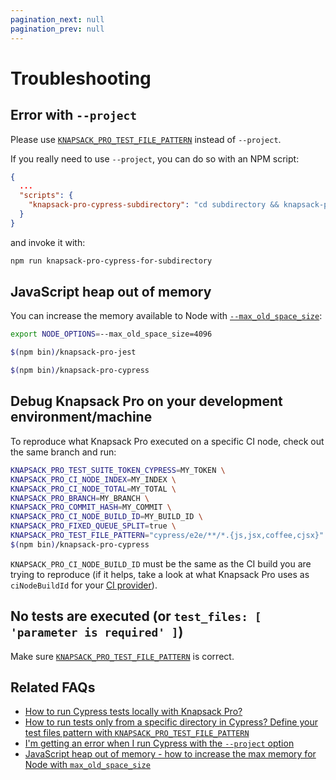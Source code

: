 ```yaml
---
pagination_next: null
pagination_prev: null
---
```


# Troubleshooting

## Error with `--project`

Please use [`KNAPSACK_PRO_TEST_FILE_PATTERN`](/cypress/reference/#knapsack_pro_test_file_pattern) instead of `--project`.

If you really need to use `--project`, you can do so with an NPM script:

```json
{
  ...
  "scripts": {
    "knapsack-pro-cypress-subdirectory": "cd subdirectory && knapsack-pro-cypress"
  }
}
```

and invoke it with:

```bash
npm run knapsack-pro-cypress-for-subdirectory
```

## JavaScript heap out of memory

You can increase the memory available to Node with [`--max_old_space_size`](https://nodejs.org/api/cli.html#--max-old-space-sizesize-in-megabytes):

```bash
export NODE_OPTIONS=--max_old_space_size=4096

$(npm bin)/knapsack-pro-jest

$(npm bin)/knapsack-pro-cypress
```

## Debug Knapsack Pro on your development environment/machine

To reproduce what Knapsack Pro executed on a specific CI node, check out the same branch and run:

```bash
KNAPSACK_PRO_TEST_SUITE_TOKEN_CYPRESS=MY_TOKEN \
KNAPSACK_PRO_CI_NODE_INDEX=MY_INDEX \
KNAPSACK_PRO_CI_NODE_TOTAL=MY_TOTAL \
KNAPSACK_PRO_BRANCH=MY_BRANCH \
KNAPSACK_PRO_COMMIT_HASH=MY_COMMIT \
KNAPSACK_PRO_CI_NODE_BUILD_ID=MY_BUILD_ID \
KNAPSACK_PRO_FIXED_QUEUE_SPLIT=true \
KNAPSACK_PRO_TEST_FILE_PATTERN="cypress/e2e/**/*.{js,jsx,coffee,cjsx}" \
$(npm bin)/knapsack-pro-cypress
```

`KNAPSACK_PRO_CI_NODE_BUILD_ID` must be the same as the CI build you are trying to reproduce (if it helps, take a look at what Knapsack Pro uses as `ciNodeBuildId` for your [CI provider](https://github.com/KnapsackPro/knapsack-pro-core-js/tree/master/src/ci-providers)).

## No tests are executed (or `test_files: [ 'parameter is required' ]`)

Make sure [`KNAPSACK_PRO_TEST_FILE_PATTERN`](/cypress/reference/#knapsack_pro_test_file_pattern) is correct.

## Related FAQs

- [How to run Cypress tests locally with Knapsack Pro?](https://knapsackpro.com/faq/question/how-to-run-cypress-tests-locally-with-knapsack-pro)
- [How to run tests only from a specific directory in Cypress? Define your test files pattern with `KNAPSACK_PRO_TEST_FILE_PATTERN`](https://knapsackpro.com/faq/question/how-to-run-tests-only-from-specific-directory-in-cypress)
- [I'm getting an error when I run Cypress with the `--project` option](https://knapsackpro.com/faq/question/i-m-getting-an-error-when-i-run-cypress-with-the-project-option)
- [JavaScript heap out of memory - how to increase the max memory for Node with `max_old_space_size`](https://knapsackpro.com/faq/question/javascript-heap-out-of-memory-how-to-increase-the-max-memory-for-node-with-max_old_space_size)

